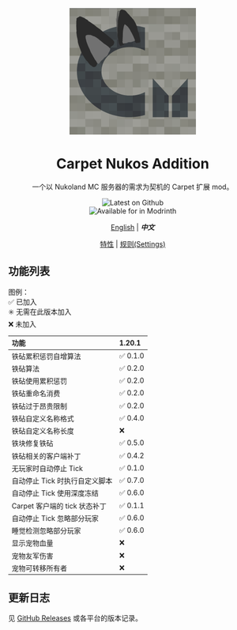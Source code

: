 <div align="center">

<img width="256" alt="Carpet Nukos Logo" src="../src/main/resources/assets/carpet_nukos_addition/icon.png" />

# Carpet Nukos Addition

一个以 Nukoland MC 服务器的需求为契机的 Carpet 扩展 mod。

![Latest on Github](https://img.shields.io/github/v/release/suk-ws/carpet-nukos-addition?display_name=release&label=latest&color=#00fa9a) \
![Available for in Modrinth](https://img.shields.io/badge/dynamic/json?label=Available%20for&color=4bab62&query=version&url=https://api.blueish.dev/api/minecraft/version?id=carpet-nukos-addition)

[English](./index.md) | ***中文***

[特性](./features.zh.md) | [规则(Settings)](./rules.zh.md)

</div>

## 功能列表

图例： \
✅ 已加入 \
✳️ 无需在此版本加入 \
❌ 未加入

| 功能                    | 1.20.1  |
|:----------------------|:--------|
| 铁砧累积惩罚自增算法            | ✅ 0.1.0 |
| 铁砧算法                  | ✅ 0.2.0 |
| 铁砧使用累积惩罚              | ✅ 0.2.0 |
| 铁砧重命名消费               | ✅ 0.2.0 |
| 铁砧过于昂贵限制              | ✅ 0.2.0 |
| 铁砧自定义名称格式             | ✅ 0.4.0 |
| 铁砧自定义名称长度             | ❌       |
| 铁块修复铁砧                | ✅ 0.5.0 |
| 铁砧相关的客户端补丁            | ✅ 0.4.2 |
| 无玩家时自动停止 Tick         | ✅ 0.1.0 |
| 自动停止 Tick 时执行自定义脚本    | ✅ 0.7.0 |
| 自动停止 Tick 使用深度冻结      | ✅ 0.6.0 |
| Carpet 客户端的 tick 状态补丁 | ✅ 0.1.1 |
| 自动停止 Tick 忽略部分玩家      | ✅ 0.6.0 |
| 睡觉检测忽略部分玩家            | ✅ 0.6.0 |
| 显示宠物血量                | ❌       |
| 宠物友军伤害                | ❌       |
| 宠物可转移所有者              | ❌       |

## 更新日志

见 [GitHub Releases](https://github.com/suk-ws/carpet-nukos-addition/releases) 或各平台的版本记录。
